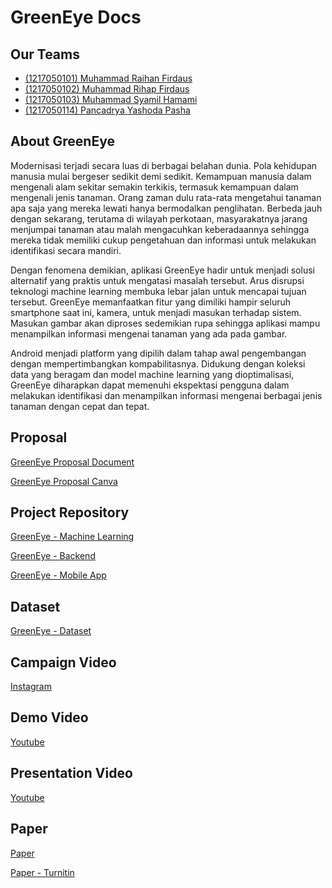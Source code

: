 # GreenEye Docs

## Our Teams

- [(1217050101) Muhammad Raihan Firdaus]()
- [(1217050102) Muhammad Rihap Firdaus]()
- [(1217050103) Muhammad Syamil Hamami]()
- [(1217050114) Pancadrya Yashoda Pasha]()

## About GreenEye

Modernisasi terjadi secara luas di berbagai belahan dunia. Pola kehidupan manusia mulai bergeser sedikit demi sedikit. Kemampuan manusia dalam mengenali alam sekitar semakin terkikis, termasuk kemampuan dalam mengenali jenis tanaman. Orang zaman dulu rata-rata mengetahui tanaman apa saja yang mereka lewati hanya bermodalkan penglihatan. Berbeda jauh dengan sekarang, terutama di wilayah perkotaan, masyarakatnya jarang menjumpai tanaman atau malah mengacuhkan keberadaannya sehingga mereka tidak memiliki cukup pengetahuan dan informasi untuk melakukan identifikasi secara mandiri.

Dengan fenomena demikian, aplikasi GreenEye hadir untuk menjadi solusi alternatif yang praktis untuk mengatasi masalah tersebut. Arus disrupsi teknologi machine learning membuka lebar jalan untuk mencapai tujuan tersebut. GreenEye memanfaatkan fitur yang dimiliki hampir seluruh smartphone saat ini, kamera, untuk menjadi masukan terhadap sistem. Masukan gambar akan diproses sedemikian rupa sehingga aplikasi mampu menampilkan informasi mengenai tanaman yang ada pada gambar.

Android menjadi platform yang dipilih dalam tahap awal pengembangan dengan mempertimbangkan kompabilitasnya. Didukung dengan koleksi data yang beragam dan model machine learning yang dioptimalisasi, GreenEye diharapkan dapat memenuhi ekspektasi pengguna dalam melakukan identifikasi dan menampilkan informasi mengenai berbagai jenis tanaman dengan cepat dan tepat.

## Proposal

[GreenEye Proposal Document](/proposal.pdf)

[GreenEye Proposal Canva](https://www.canva.com/design/DAGELgkmIsA/dSwF99Y6Rcj8poWU4lbJIQ/view?utm_content=DAGELgkmIsA&utm_campaign=designshare&utm_medium=link&utm_source=editor)

## Project Repository

[GreenEye - Machine Learning](https://github.com/shaammiru/greeneye-ml)

[GreenEye - Backend](https://github.com/shaammiru/greeneye-api)

[GreenEye - Mobile App](https://github.com/rihapfirdaus/GreenEye)

## Dataset

[GreenEye - Dataset](https://drive.google.com/drive/folders/1aYoXa_-_z-1TBHtKmccJmQiMOE64wvng?usp=sharing)

## Campaign Video

[Instagram](https://www.instagram.com/p/C63mQgVJMbU/)

## Demo Video

[Youtube](https://youtu.be/uGWJfT14YPE?si=Y1xwMeiV2M_go-lG)

## Presentation Video

[Youtube](https://youtu.be/w0dX0jLX_Pg?si=g_x902XOgr5L9Qmk)

## Paper

[Paper](/paper.pdf)

[Paper - Turnitin](/paper-turnitin.pdf)

